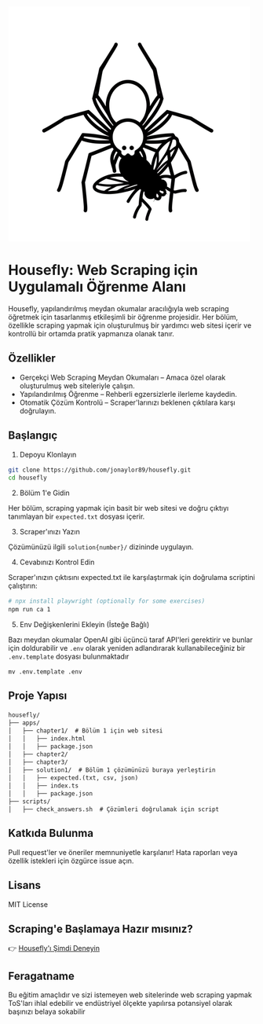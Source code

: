 ![Housefly Logo](/apps/tutorial/public/housefly-logo.png)

# Housefly: Web Scraping için Uygulamalı Öğrenme Alanı

Housefly, yapılandırılmış meydan okumalar aracılığıyla web scraping öğretmek için tasarlanmış etkileşimli bir öğrenme projesidir. Her bölüm, özellikle scraping yapmak için oluşturulmuş bir yardımcı web sitesi içerir ve kontrollü bir ortamda pratik yapmanıza olanak tanır.

## Özellikler

* Gerçekçi Web Scraping Meydan Okumaları – Amaca özel olarak oluşturulmuş web siteleriyle çalışın.
* Yapılandırılmış Öğrenme – Rehberli egzersizlerle ilerleme kaydedin.
* Otomatik Çözüm Kontrolü – Scraper'larınızı beklenen çıktılara karşı doğrulayın.

## Başlangıç

1. Depoyu Klonlayın

```sh
git clone https://github.com/jonaylor89/housefly.git
cd housefly
```

2. Bölüm 1'e Gidin

Her bölüm, scraping yapmak için basit bir web sitesi ve doğru çıktıyı tanımlayan bir `expected.txt` dosyası içerir.

3. Scraper'ınızı Yazın

Çözümünüzü ilgili `solution{number}/` dizininde uygulayın.

4. Cevabınızı Kontrol Edin

Scraper'ınızın çıktısını expected.txt ile karşılaştırmak için doğrulama scriptini çalıştırın:

```sh
# npx install playwright (optionally for some exercises)
npm run ca 1
```

5. Env Değişkenlerini Ekleyin (İsteğe Bağlı)

Bazı meydan okumalar OpenAI gibi üçüncü taraf API'leri gerektirir ve bunlar için doldurabilir ve `.env` olarak yeniden adlandırarak kullanabileceğiniz bir `.env.template` dosyası bulunmaktadır

```
mv .env.template .env
```

## Proje Yapısı

```
housefly/
├── apps/
│   ├── chapter1/  # Bölüm 1 için web sitesi
│   │   ├── index.html
│   │   ├── package.json
│   ├── chapter2/
│   ├── chapter3/
│   ├── solution1/  # Bölüm 1 çözümünüzü buraya yerleştirin
│   │   ├── expected.(txt, csv, json)
│   │   ├── index.ts
│   │   ├── package.json
├── scripts/
│   ├── check_answers.sh  # Çözümleri doğrulamak için script
```

## Katkıda Bulunma

Pull request'ler ve öneriler memnuniyetle karşılanır! Hata raporları veya özellik istekleri için özgürce issue açın.

## Lisans

MIT License

## Scraping'e Başlamaya Hazır mısınız?

👉 [Housefly'ı Şimdi Deneyin](https://housefly.cc)


## Feragatname

Bu eğitim amaçlıdır ve sizi istemeyen web sitelerinde web scraping yapmak ToS'ları ihlal edebilir ve endüstriyel ölçekte yapılırsa potansiyel olarak başınızı belaya sokabilir